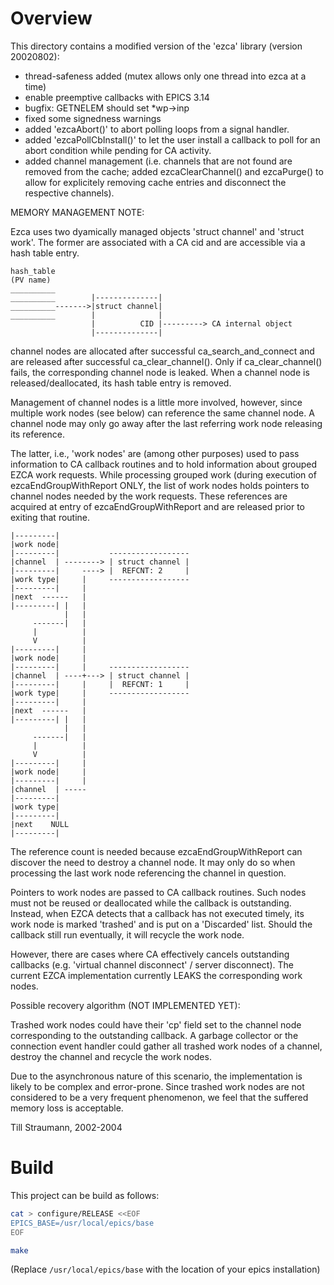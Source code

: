 # Overview
This directory contains a modified version of the 'ezca' library
(version 20020802):

 - thread-safeness added (mutex allows only one thread into ezca at
   a time)
 - enable preemptive callbacks with EPICS 3.14
 - bugfix: GETNELEM should set *wp->inp
 - fixed some signedness warnings
 - added 'ezcaAbort()' to abort polling loops from a signal handler.
 - added 'ezcaPollCbInstall()' to let the user install a callback
   to poll for an abort condition while pending for CA activity.
 - added channel management (i.e. channels that are not found are 
   removed from the cache; added ezcaClearChannel() and ezcaPurge()
   to allow for explicitely removing cache entries and disconnect
   the respective channels).

MEMORY MANAGEMENT NOTE:

Ezca uses two dyamically managed objects 'struct channel' and
'struct work'. The former are associated with a CA cid and are
accessible via a hash table entry.

```
hash_table
(PV name)
__________
__________        |--------------|
__________------->|struct channel|
__________        |              |
                  |          CID |---------> CA internal object
                  |--------------|
```

channel nodes are allocated after successful ca_search_and_connect
and are released after successful ca_clear_channel(). Only if
ca_clear_channel() fails, the corresponding channel node is leaked.
When a channel node is released/deallocated, its hash table entry
is removed.

Management of channel nodes is a little more involved, however, 
since multiple work nodes (see below) can reference the same
channel node. A channel node may only go away after the last
referring work node releasing its reference.

The latter, i.e., 'work nodes' are (among other purposes) used
to pass information to CA callback routines and to hold information
about grouped EZCA work requests. While processing grouped work
(during execution of ezcaEndGroupWithReport ONLY, the list of 
work nodes holds pointers to channel nodes needed by the work
requests. These references are acquired at entry of
ezcaEndGroupWithReport and are released prior to exiting that routine.

```
|---------|
|work node|
|---------|           ------------------
|channel  | --------> | struct channel |
|---------|     ----> |  REFCNT: 2     |
|work type|     |     ------------------
|---------|     |
|next  ------   |
|---------| |   |
            |   |
     -------|   |
     |          |
     V          |
|---------|     |
|work node|     |
|---------|     |     ------------------
|channel  | ----+---> | struct channel |
|---------|     |     |  REFCNT: 1     |
|work type|     |     ------------------
|---------|     |
|next  ------   |
|---------| |   |
            |   |
     -------|   |
     |          |
     V          |
|---------|     |
|work node|     |
|---------|     |
|channel  | -----
|---------| 
|work type|
|---------|
|next    NULL
|---------|
```

The reference count is needed because ezcaEndGroupWithReport
can discover the need to destroy a channel node. It may only
do so when processing the last work node referencing the
channel in question.

Pointers to work nodes are passed to CA callback routines.
Such nodes must not be reused or deallocated while the
callback is outstanding. Instead, when EZCA detects that
a callback has not executed timely, its work node is marked
'trashed' and is put on a 'Discarded' list. Should the
callback still run eventually, it will recycle the work
node.

However, there are cases where CA effectively cancels
outstanding callbacks (e.g. 'virtual channel disconnect'
/ server disconnect). The current EZCA implementation
currently LEAKS the corresponding work nodes.

Possible recovery algorithm (NOT IMPLEMENTED YET):

Trashed work nodes could have their 'cp' field set
to the channel node corresponding to the outstanding
callback. A garbage collector or the connection event
handler could gather all trashed work nodes of a channel,
destroy the channel and recycle the work nodes.

Due to the asynchronous nature of this scenario, the
implementation is likely to be complex and error-prone.
Since trashed work nodes are not considered to be a
very frequent phenomenon, we feel that the suffered
memory loss is acceptable.

Till Straumann, 2002-2004

# Build 
This project can be build as follows:

```bash
cat > configure/RELEASE <<EOF
EPICS_BASE=/usr/local/epics/base
EOF

make
```

(Replace `/usr/local/epics/base` with the location of your epics installation)